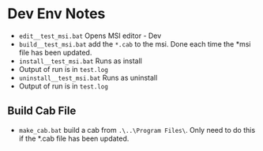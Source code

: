 # Dev Env Notes #

+ `edit__test_msi.bat` Opens MSI editor - Dev
+ `build__test_msi.bat` add the `*.cab` to the msi. Done each time the *msi file has been updated. 
+ `install__test_msi.bat` Runs as install
+ Output of run is in `test.log`
+ `uninstall__test_msi.bat` Runs as uninstall
+ Output of run  is in `test.log`

## Build Cab File

+ `make_cab.bat` build a cab from `.\..\Program Files\`. Only need to do this if the *.cab file has been updated.
